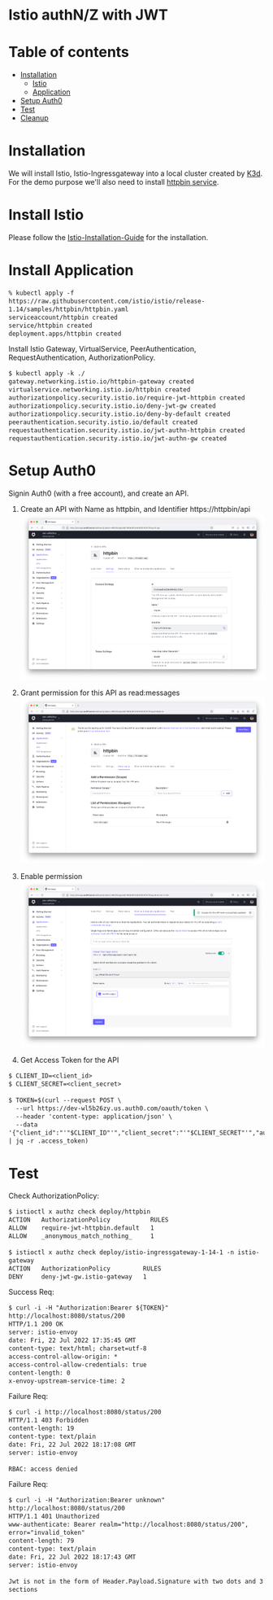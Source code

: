 # Istio authN/Z with JWT

Table of contents
=================
* [Installation](#installation)
    * [Istio](#install-istio)
    * [Application](#install-application)
* [Setup Auth0](#setup-auth0)
* [Test](#test)
* [Cleanup](#cleanup)

Installation
============
We will install Istio, Istio-Ingressgateway into a local cluster created by [K3d](https://k3d.io). For the demo purpose we'll also need to install [httpbin service](https://github.com/istio/istio/blob/master/samples/httpbin/httpbin.yaml).


Install Istio
=============
Please follow the [Istio-Installation-Guide](https://github.com/feiyao/istio-installation) for the installation.

Install Application
===================
```
% kubectl apply -f https://raw.githubusercontent.com/istio/istio/release-1.14/samples/httpbin/httpbin.yaml
serviceaccount/httpbin created
service/httpbin created
deployment.apps/httpbin created
```

Install Istio Gateway, VirtualService, PeerAuthentication, RequestAuthentication, AuthorizationPolicy.
```
$ kubectl apply -k ./
gateway.networking.istio.io/httpbin-gateway created
virtualservice.networking.istio.io/httpbin created
authorizationpolicy.security.istio.io/require-jwt-httpbin created
authorizationpolicy.security.istio.io/deny-jwt-gw created
authorizationpolicy.security.istio.io/deny-by-default created
peerauthentication.security.istio.io/default created
requestauthentication.security.istio.io/jwt-authn-httpbin created
requestauthentication.security.istio.io/jwt-authn-gw created
```

Setup Auth0
===========
Signin Auth0 (with a free account), and create an API.

1. Create an API with Name as httpbin, and Identifier https://httpbin/api
![create](images/create.png)

2. Grant permission for this API as read:messages
![permission](images/permission.png)

3. Enable permission
![enable-permission](images/enable-permission.png)

4. Get Access Token for the API
```
$ CLIENT_ID=<client_id>
$ CLIENT_SECRET=<client_secret>

$ TOKEN=$(curl --request POST \
  --url https://dev-wl5b26zy.us.auth0.com/oauth/token \
  --header 'content-type: application/json' \
  --data '{"client_id":"'"$CLIENT_ID"'","client_secret":"'"$CLIENT_SECRET"'","audience":"https://httpbin/api","grant_type":"client_credentials"}' | jq -r .access_token)
```

Test
====
Check AuthorizationPolicy:
```
$ istioctl x authz check deploy/httpbin                                      
ACTION   AuthorizationPolicy           RULES
ALLOW    require-jwt-httpbin.default   1
ALLOW    _anonymous_match_nothing_     1

$ istioctl x authz check deploy/istio-ingressgateway-1-14-1 -n istio-gateway
ACTION   AuthorizationPolicy         RULES
DENY     deny-jwt-gw.istio-gateway   1
```

Success Req:
```
$ curl -i -H "Authorization:Bearer ${TOKEN}" http://localhost:8080/status/200
HTTP/1.1 200 OK
server: istio-envoy
date: Fri, 22 Jul 2022 17:35:45 GMT
content-type: text/html; charset=utf-8
access-control-allow-origin: *
access-control-allow-credentials: true
content-length: 0
x-envoy-upstream-service-time: 2
```

Failure Req:
```
$ curl -i http://localhost:8080/status/200
HTTP/1.1 403 Forbidden
content-length: 19
content-type: text/plain
date: Fri, 22 Jul 2022 18:17:08 GMT
server: istio-envoy

RBAC: access denied
```

Failure Req:
```
$ curl -i -H "Authorization:Bearer unknown" http://localhost:8080/status/200
HTTP/1.1 401 Unauthorized
www-authenticate: Bearer realm="http://localhost:8080/status/200", error="invalid_token"
content-length: 79
content-type: text/plain
date: Fri, 22 Jul 2022 18:17:43 GMT
server: istio-envoy

Jwt is not in the form of Header.Payload.Signature with two dots and 3 sections
```